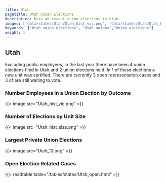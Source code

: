 ```yaml
---
title: Utah
pagetitle: Utah Union Elections
description: Data on recent union elections in Utah.
images: ['data/states/Utah/Utah_hist_vic.png', 'data/states/Utah/Utah_hist_size.png', 'data/states/Utah/Utah_10.png']
keywords: ["Utah union elections", "Utah unions","Union elections"]
weight: 1
---
```

##  Utah

Excluding public employees, in the last year there have been 4 union elections filed in Utah and 2 union elections held. In 1 of those elections a new unit was certified. There are currently 3 open representation cases and 3 of are still waiting to vote.

### Number Employees in a Union Election by Outcome
{{< image src="Utah_hist_vic.png" >}}

### Number of Elections by Unit Size
{{< image src="Utah_hist_size.png" >}}

### Largest Private Union Elections
{{< image src="Utah_10.png" >}}

### Open Election Related Cases
{{< readtable table="/tables/states/Utah_open.html" >}}

